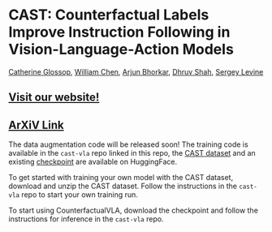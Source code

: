 # CAST: Counterfactual Labels Improve Instruction Following in Vision-Language-Action Models

[Catherine Glossop](https://catglossop.github.io/),  [William Chen](https://x.com/verityw_), [Arjun Bhorkar](https://scholar.google.com/citations?user=AGPooMYAAAAJ&hl=en), [Dhruv Shah](https://robodhruv.github.io/), [Sergey Levine](https://people.eecs.berkeley.edu/~svlevine/)

## [Visit our website!](https://cast-vla.github.io)
## [ArXiV Link](TODO)


The data augmentation code will be released soon! The training code is available in the `cast-vla` repo linked in this repo, the [CAST dataset](https://huggingface.co/datasets/catglossop/CAST-dataset) and an existing [checkpoint](https://huggingface.co/catglossop/CounterfactualVLA) are available on HuggingFace. 

To get started with training your own model with the CAST dataset, download and unzip the CAST dataset. Follow the instructions in the `cast-vla` repo to start your own training run. 

To start using CounterfactualVLA, download the checkpoint and follow the instructions for inference in the `cast-vla` repo.

